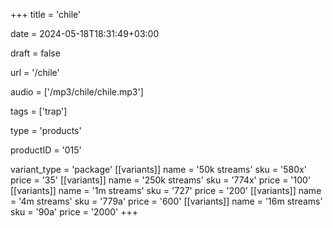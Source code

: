 +++
title = 'chile'

date = 2024-05-18T18:31:49+03:00

draft = false

url = '/chile'

audio = ['/mp3/chile/chile.mp3']

tags = ['trap']

type = 'products'

productID = '015'

variant_type = 'package'
[[variants]]
name = '50k streams'
sku = '580x'
price = '35'
[[variants]]
name = '250k streams'
sku = '774x'
price = '100'
[[variants]]
name = '1m streams'
sku = '727'
price = '200'
[[variants]]
name = '4m streams'
sku = '779a'
price = '600'
[[variants]]
name = '16m streams'
sku = '90a'
price = '2000'
+++
